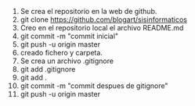 1. Se crea el repositorio en la web de github.
2. git clone https://github.com/blogart/sisinformaticos
3. Creo en el repositorio local el archivo README.md
4. git commit -m "commit inicial"
5. git push -u origin master
6. creado fichero y carpeta.
6. Se crea un archivo .gitignore
7. git add .gitignore
8. git add .
9. git commit -m "commit despues de gitignore"
10. git push -u origin master